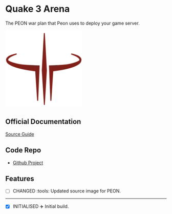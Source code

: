 # Quake 3 Arena

The PEON war plan that Peon uses to deploy your game server.

![Quake 3 Arena](../../images/game-logos/q3arena.png)

## Official Documentation

[Source Guide](https://github.com/StunlockStudios/vrising-dedicated-server-instructions)

## Code Repo

- [Github Project](https://github.com/the-peon-project/peon-warplans/tree/main/vrising)

## Features

- [ ] CHANGED :tools: Updated source image for PEON.

---

- [x] INITIALISED :airplane: Initial build.
